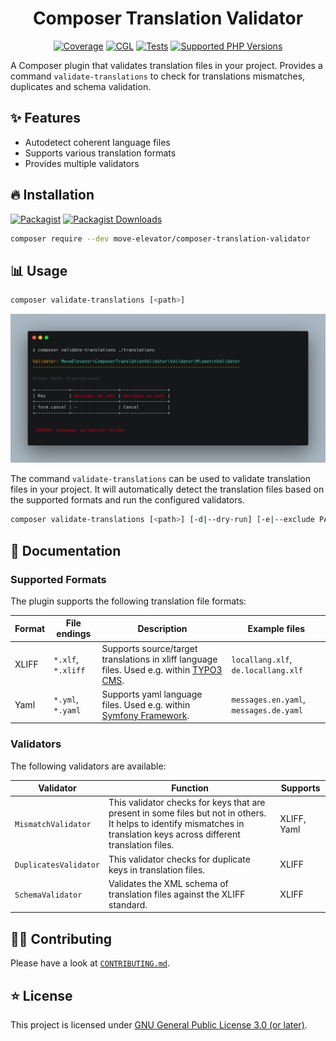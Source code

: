 <div align="center">

# Composer Translation Validator

[![Coverage](https://img.shields.io/coverallsCoverage/github/move-elevator/composer-translation-validator?logo=coveralls)](https://coveralls.io/github/move-elevator/composer-translation-validator)
[![CGL](https://img.shields.io/github/actions/workflow/status/move-elevator/composer-translation-validator/cgl.yml?label=cgl&logo=github)](https://github.com/move-elevator/composer-translation-validator/actions/workflows/cgl.yml)
[![Tests](https://img.shields.io/github/actions/workflow/status/move-elevator/composer-translation-validator/tests.yml?label=tests&logo=github)](https://github.com/move-elevator/composer-translation-validator/actions/workflows/tests.yml)
[![Supported PHP Versions](https://img.shields.io/packagist/dependency-v/move-elevator/composer-translation-validator/php?logo=php)](https://packagist.org/packages/move-elevator/composer-translation-validator)

</div>

A Composer plugin that validates translation files in your project.
Provides a command `validate-translations` to check for translations mismatches, duplicates and schema validation.

## ✨ Features

* Autodetect coherent language files
* Supports various translation formats
* Provides multiple validators

## 🔥 Installation

[![Packagist](https://img.shields.io/packagist/v/move-elevator/composer-translation-validator?label=version&logo=packagist)](https://packagist.org/packages/move-elevator/composer-translation-validator)
[![Packagist Downloads](https://img.shields.io/packagist/dt/move-elevator/composer-translation-validator?color=brightgreen)](https://packagist.org/packages/move-elevator/composer-translation-validator)


```bash
composer require --dev move-elevator/composer-translation-validator
```

## 📊 Usage

```bash
composer validate-translations [<path>]
```

![console.png](docs/console.png)

The command `validate-translations` can be used to validate translation files in your project. It will automatically detect the translation files based on the supported formats and run the configured validators.

```bash
composer validate-translations [<path>] [-d|--dry-run] [-e|--exclude PATTERN] [-v|--verbose]
```

## 📝 Documentation

### Supported Formats

The plugin supports the following translation file formats:

| Format | File endings       | Description                                                                                                    | Example files                          |
|--------|--------------------|----------------------------------------------------------------------------------------------------------------|----------------------------------------|
| XLIFF  | `*.xlf`, `*.xliff` | Supports source/target translations in xliff language files. Used e.g. within [TYPO3 CMS](https://typo3.org/). | `locallang.xlf`, `de.locallang.xlf`    |
| Yaml   | `*.yml`, `*.yaml`  | Supports yaml language files. Used e.g. within [Symfony Framework](https://symfony.com/).                      | `messages.en.yaml`, `messages.de.yaml` |

### Validators

The following validators are available:

| Validator             | Function                                                                                                                                                                 | Supports    |
|-----------------------|--------------------------------------------------------------------------------------------------------------------------------------------------------------------------|-------------|
| `MismatchValidator`   | This validator checks for keys that are present in some files but not in others. It helps to identify mismatches in translation keys across different translation files. | XLIFF, Yaml |
| `DuplicatesValidator` | This validator checks for duplicate keys in translation files.                                                                                                           | XLIFF       |
| `SchemaValidator`     | Validates the XML schema of translation files against the XLIFF standard.                                                                                                | XLIFF       |


## 🧑‍💻 Contributing

Please have a look at [`CONTRIBUTING.md`](CONTRIBUTING.md).

## ⭐ License

This project is licensed under [GNU General Public License 3.0 (or later)](LICENSE).
